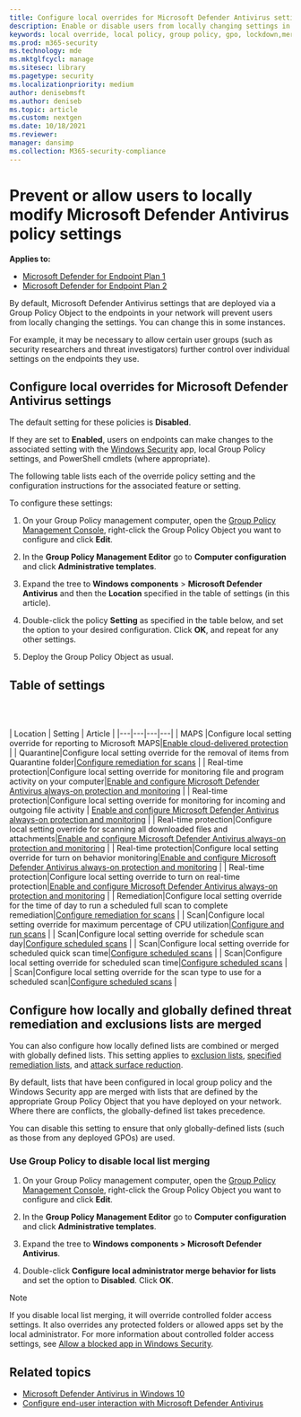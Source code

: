 ```yaml
---
title: Configure local overrides for Microsoft Defender Antivirus settings
description: Enable or disable users from locally changing settings in Microsoft Defender AV.
keywords: local override, local policy, group policy, gpo, lockdown,merge, lists
ms.prod: m365-security
ms.technology: mde
ms.mktglfcycl: manage
ms.sitesec: library
ms.pagetype: security
ms.localizationpriority: medium
author: denisebmsft
ms.author: deniseb
ms.topic: article
ms.custom: nextgen
ms.date: 10/18/2021
ms.reviewer: 
manager: dansimp
ms.collection: M365-security-compliance
---
```


# Prevent or allow users to locally modify Microsoft Defender Antivirus policy settings


**Applies to:**

- [Microsoft Defender for Endpoint Plan 1](https://go.microsoft.com/fwlink/p/?linkid=2154037)
- [Microsoft Defender for Endpoint Plan 2](https://go.microsoft.com/fwlink/p/?linkid=2154037)

By default, Microsoft Defender Antivirus settings that are deployed via a Group Policy Object to the endpoints in your network will prevent users from locally changing the settings. You can change this in some instances.

For example, it may be necessary to allow certain user groups (such as security researchers and threat investigators) further control over individual settings on the endpoints they use.

## Configure local overrides for Microsoft Defender Antivirus settings

The default setting for these policies is **Disabled**.

If they are set to **Enabled**, users on endpoints can make changes to the associated setting with the [Windows Security](microsoft-defender-security-center-antivirus.md) app, local Group Policy settings, and PowerShell cmdlets (where appropriate).

The following table lists each of the override policy setting and the configuration instructions for the associated feature or setting.

To configure these settings:

1. On your Group Policy management computer, open the [Group Policy Management Console](/previous-versions/windows/it-pro/windows-server-2008-R2-and-2008/cc731212(v=ws.11)), right-click the Group Policy Object you want to configure and click **Edit**.

2. In the **Group Policy Management Editor** go to **Computer configuration** and click **Administrative templates**.

3. Expand the tree to **Windows components** > **Microsoft Defender Antivirus** and then the **Location** specified in the table of settings (in this article).

4. Double-click the policy **Setting** as specified in the table below, and set the option to your desired configuration. Click **OK**, and repeat for any other settings.

5. Deploy the Group Policy Object as usual.

## Table of settings

<br/><br/>

| Location | Setting | Article |
|---|---|---|---|
| MAPS |Configure local setting override for reporting to Microsoft MAPS|[Enable cloud-delivered protection](enable-cloud-protection-microsoft-defender-antivirus.md) |
| Quarantine|Configure local setting override for the removal of items from Quarantine folder|[Configure remediation for scans](configure-remediation-microsoft-defender-antivirus.md) |
| Real-time protection|Configure local setting override for monitoring file and program activity on your computer|[Enable and configure Microsoft Defender Antivirus always-on protection and monitoring](configure-real-time-protection-microsoft-defender-antivirus.md) |
| Real-time protection|Configure local setting override for monitoring for incoming and outgoing file activity | [Enable and configure Microsoft Defender Antivirus always-on protection and monitoring](configure-real-time-protection-microsoft-defender-antivirus.md) |
| Real-time protection|Configure local setting override for scanning all downloaded files and attachments|[Enable and configure Microsoft Defender Antivirus always-on protection and monitoring](configure-real-time-protection-microsoft-defender-antivirus.md) |
| Real-time protection|Configure local setting override for turn on behavior monitoring|[Enable and configure Microsoft Defender Antivirus always-on protection and monitoring](configure-real-time-protection-microsoft-defender-antivirus.md) |
| Real-time protection|Configure local setting override to turn on real-time protection|[Enable and configure Microsoft Defender Antivirus always-on protection and monitoring](configure-real-time-protection-microsoft-defender-antivirus.md) |
| Remediation|Configure local setting override for the time of day to run a scheduled full scan to complete remediation|[Configure remediation for scans](configure-remediation-microsoft-defender-antivirus.md) |
| Scan|Configure local setting override for maximum percentage of CPU utilization|[Configure and run scans](run-scan-microsoft-defender-antivirus.md) |
| Scan|Configure local setting override for schedule scan day|[Configure scheduled scans](scheduled-catch-up-scans-microsoft-defender-antivirus.md) |
| Scan|Configure local setting override for scheduled quick scan time|[Configure scheduled scans](scheduled-catch-up-scans-microsoft-defender-antivirus.md) |
| Scan|Configure local setting override for scheduled scan time|[Configure scheduled scans](scheduled-catch-up-scans-microsoft-defender-antivirus.md) |
| Scan|Configure local setting override for the scan type to use for a scheduled scan|[Configure scheduled scans](scheduled-catch-up-scans-microsoft-defender-antivirus.md) |

<a id="merge-lists"></a>

## Configure how locally and globally defined threat remediation and exclusions lists are merged

You can also configure how locally defined lists are combined or merged with globally defined lists. This setting applies to [exclusion lists](configure-exclusions-microsoft-defender-antivirus.md), [specified remediation lists](configure-remediation-microsoft-defender-antivirus.md), and [attack surface reduction](/windows/security/threat-protection/microsoft-defender-atp/attack-surface-reduction).

By default, lists that have been configured in local group policy and the Windows Security app are merged with lists that are defined by the appropriate Group Policy Object that you have deployed on your network. Where there are conflicts, the globally-defined list takes precedence.

You can disable this setting to ensure that only globally-defined lists (such as those from any deployed GPOs) are used.

### Use Group Policy to disable local list merging

1. On your Group Policy management computer, open the [Group Policy Management Console](/previous-versions/windows/it-pro/windows-server-2008-R2-and-2008/cc731212(v=ws.11)), right-click the Group Policy Object you want to configure and click **Edit**.

2. In the **Group Policy Management Editor** go to **Computer configuration** and click **Administrative templates**.

3. Expand the tree to **Windows components > Microsoft Defender Antivirus**.

4. Double-click **Configure local administrator merge behavior for lists** and set the option to **Disabled**. Click **OK**.

> [!NOTE]
> If you disable local list merging, it will override controlled folder access settings. It also overrides any protected folders or allowed apps set by the local administrator. For more information about controlled folder access settings, see [Allow a blocked app in Windows Security](https://support.microsoft.com/help/4046851/windows-10-allow-blocked-app-windows-security).

## Related topics

- [Microsoft Defender Antivirus in Windows 10](microsoft-defender-antivirus-in-windows-10.md)
- [Configure end-user interaction with Microsoft Defender Antivirus](configure-end-user-interaction-microsoft-defender-antivirus.md)
